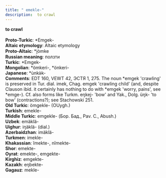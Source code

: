 ```yaml
---
title: " emekle-"
description:  to crawl
---
```

<p data-pagefind-weight="0.5">
<strong> to crawl</strong><br><br>
<strong>Proto-Turkic</strong>:  *Emgek-<br>
<strong>Altaic etymology</strong>:  Altaic etymology<br>
<strong> Proto-Altaic</strong>:  *i̯òmke<br>
<strong>Russian meaning</strong>:  ползти<br>
<strong>Turkic</strong>:  *Emgek-<br>
<strong>Mongolian</strong>:  *ömkeri-, *önkeri-<br>
<strong>Japanese</strong>:  *ùnkǝ̀k-<br>
<strong>Comments</strong>:  EDT 160, VEWT 42, ЭСТЯ 1, 275. The noun *emgek 'crawling' is preserved in Tur. dial. imek, Chag. emgek 'crawling child' (and, despite Clauson ibid. it certainly has nothing to do with *emgek 'worry, pains', see *emge-). Cf. also forms like Turkm. eŋkej- 'bow' and Yak., Dolg. üŋk- 'to bow' (contractions?); see Stachowski 251.<br>
<strong>Old Turkic</strong>:  ömgekle- (OUygh.)<br>
<strong>Turkish</strong>:  emekle-<br>
<strong>Middle Turkic</strong>:  emgekle- (Бор. Бад., Pav. C., Abush.)<br>
<strong>Uzbek</strong>:  emäklä-<br>
<strong>Uighur</strong>:  iŋäklä- (dial.)<br>
<strong>Azerbaidzhan</strong>:  imäklä-<br>
<strong>Turkmen</strong>:  imekle-<br>
<strong>Khakassian</strong>:  ĭmekte-, nĭmekte-<br>
<strong>Shor</strong>:  emekte-<br>
<strong>Oyrat</strong>:  emekte-, emgekte-<br>
<strong>Kirghiz</strong>:  emgekte-<br>
<strong>Kazakh</strong>:  eŋbekte-<br>
<strong>Gagauz</strong>:  mekle-<br>

</p>
